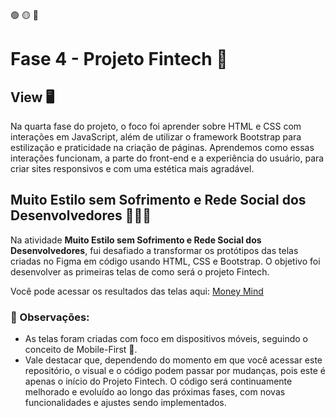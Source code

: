 🟢 🟡 🔴

# Fase 4 - Projeto Fintech 🚀

## View 🖥️

Na quarta fase do projeto, o foco foi aprender sobre HTML e CSS com interações em JavaScript, além de utilizar o framework Bootstrap para estilização e praticidade na criação de páginas. Aprendemos como essas interações funcionam, a parte do front-end e a experiência do usuário, para criar sites responsivos e com uma estética mais agradável.

## Muito Estilo sem Sofrimento e Rede Social dos Desenvolvedores 🎨👨‍💻

Na atividade **Muito Estilo sem Sofrimento e Rede Social dos Desenvolvedores**, fui desafiado a transformar os protótipos das telas criadas no Figma em código usando HTML, CSS e Bootstrap. O objetivo foi desenvolver as primeiras telas de como será o projeto Fintech.

Você pode acessar os resultados das telas aqui: [Money Mind](https://guicarbar.github.io/Fintech_1ano_Fiap/)

### 📝 Observações:

* As telas foram criadas com foco em dispositivos móveis, seguindo o conceito de Mobile-First 📱.
* Vale destacar que, dependendo do momento em que você acessar este repositório, o visual e o código podem passar por mudanças, pois este é apenas o início do Projeto Fintech. O código será continuamente melhorado e evoluído ao longo das próximas fases, com novas funcionalidades e ajustes sendo implementados.